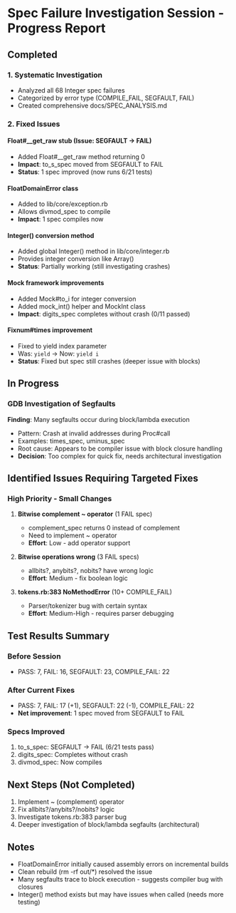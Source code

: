 # Spec Failure Investigation Session - Progress Report

## Completed

### 1. Systematic Investigation
- Analyzed all 68 Integer spec failures
- Categorized by error type (COMPILE_FAIL, SEGFAULT, FAIL)
- Created comprehensive docs/SPEC_ANALYSIS.md

### 2. Fixed Issues

#### Float#__get_raw stub (Issue: SEGFAULT → FAIL)
- Added Float#__get_raw method returning 0
- **Impact**: to_s_spec moved from SEGFAULT to FAIL
- **Status**: 1 spec improved (now runs 6/21 tests)

#### FloatDomainError class
- Added to lib/core/exception.rb
- Allows divmod_spec to compile
- **Impact**: 1 spec compiles now

#### Integer() conversion method
- Added global Integer() method in lib/core/integer.rb
- Provides integer conversion like Array()
- **Status**: Partially working (still investigating crashes)

#### Mock framework improvements
- Added Mock#to_i for integer conversion
- Added mock_int() helper and MockInt class
- **Impact**: digits_spec completes without crash (0/11 passed)

#### Fixnum#times improvement
- Fixed to yield index parameter
- Was: `yield` → Now: `yield i`
- **Status**: Fixed but spec still crashes (deeper issue with blocks)

## In Progress

### GDB Investigation of Segfaults
**Finding**: Many segfaults occur during block/lambda execution
- Pattern: Crash at invalid addresses during Proc#call
- Examples: times_spec, uminus_spec
- Root cause: Appears to be compiler issue with block closure handling
- **Decision**: Too complex for quick fix, needs architectural investigation

## Identified Issues Requiring Targeted Fixes

### High Priority - Small Changes

1. **Bitwise complement ~ operator** (1 FAIL spec)
   - complement_spec returns 0 instead of complement
   - Need to implement ~ operator
   - **Effort**: Low - add operator support

2. **Bitwise operations wrong** (3 FAIL specs)
   - allbits?, anybits?, nobits? have wrong logic
   - **Effort**: Medium - fix boolean logic

3. **tokens.rb:383 NoMethodError** (10+ COMPILE_FAIL)
   - Parser/tokenizer bug with certain syntax
   - **Effort**: Medium-High - requires parser debugging

## Test Results Summary

### Before Session
- PASS: 7, FAIL: 16, SEGFAULT: 23, COMPILE_FAIL: 22

### After Current Fixes
- PASS: 7, FAIL: 17 (+1), SEGFAULT: 22 (-1), COMPILE_FAIL: 22
- **Net improvement**: 1 spec moved from SEGFAULT to FAIL

### Specs Improved
1. to_s_spec: SEGFAULT → FAIL (6/21 tests pass)
2. digits_spec: Completes without crash
3. divmod_spec: Now compiles

## Next Steps (Not Completed)

1. Implement ~ (complement) operator
2. Fix allbits?/anybits?/nobits? logic
3. Investigate tokens.rb:383 parser bug
4. Deeper investigation of block/lambda segfaults (architectural)

## Notes

- FloatDomainError initially caused assembly errors on incremental builds
- Clean rebuild (rm -rf out/*) resolved the issue
- Many segfaults trace to block execution - suggests compiler bug with closures
- Integer() method exists but may have issues when called (needs more testing)

